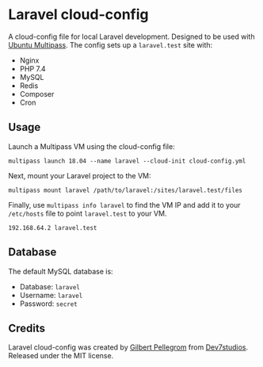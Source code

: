 # Laravel cloud-config

A cloud-config file for local Laravel development. Designed to be used with [Ubuntu Multipass](https://multipass.run). The config sets up a `laravel.test` site with:

* Nginx
* PHP 7.4
* MySQL
* Redis
* Composer
* Cron

## Usage

Launch a Multipass VM using the cloud-config file:

```
multipass launch 18.04 --name laravel --cloud-init cloud-config.yml
```

Next, mount your Laravel project to the VM:

```
multipass mount laravel /path/to/laravel:/sites/laravel.test/files
```

Finally, use `multipass info laravel` to find the VM IP and add it to your `/etc/hosts` file to point `laravel.test` to your VM.

```
192.168.64.2 laravel.test
```

## Database

The default MySQL database is:

* Database: `laravel`
* Username: `laravel`
* Password: `secret`

## Credits

Laravel cloud-config was created by [Gilbert Pellegrom](https://gilbitron.me) from [Dev7studios](https://dev7studios.co). Released under the MIT license.